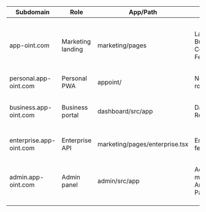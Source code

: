 | Subdomain | Role | App/Path | Key Routes/Features | Envs (names) | Status | Evidence |
|---|---|---|---|---|---|---|
| app-oint.com | Marketing landing | marketing/pages | Landing with cards to Business/Enterprise/Admin; Contact (Support), Features, Pricing | CUSTOM_KEY, SITE_URL | 🟧 | marketing/pages/index.tsx:59-85; marketing/pages/index.tsx:86-110; marketing/pages/index.tsx:111-134; marketing/public/robots.txt:9-12; marketing/public/sitemap.xml:3-10; marketing/next.config.js:14; marketing/next.config.js:27-33 |
| personal.app-oint.com | Personal PWA | appoint/ | None found in repo (Flutter routes/screens missing) | - | 🟥 | appoint/lib/features/: (empty dirs); grep for routes returned none |
| business.app-oint.com | Business portal | dashboard/src/app | Dashboard, Appointments, Reports; Auth (NextAuth) | NODE_ENV | 🟧 | dashboard/src/app/dashboard/page.tsx:7-22; dashboard/src/app/dashboard/appointments/page.tsx:20-41; dashboard/src/app/dashboard/reports/page.tsx:20-61; dashboard/src/app/api/auth/[...nextauth]/route.ts:13-21; dashboard/src/app/api/health/route.ts:7-12 |
| enterprise.app-oint.com | Enterprise API | marketing/pages/enterprise.tsx | Enterprise landing with API features & pricing | - | 🟧 | marketing/pages/enterprise.tsx:13-34; marketing/pages/enterprise.tsx:36-55; marketing/pages/enterprise.tsx:69-81 |
| admin.app-oint.com | Admin panel | admin/src/app | Admin dashboard; modules: Ambassadors, Analytics, System, Payments, Users, Settings | ADMIN_UID_WHITELIST, NEXTAUTH_SECRET, NODE_ENV, NEXT_PUBLIC_FIREBASE_* | 🟧 | admin/src/app/page.tsx:20-29; admin/src/app/admin/ambassadors/page.tsx:11-21; admin/src/app/admin/analytics/page.tsx:10-22; admin/src/app/admin/system/page.tsx:171-181; admin/src/middleware.ts:8-12,41,70-79; admin/src/services/adminLogging.ts:13,40-46 |

